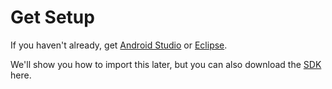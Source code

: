 # Get Setup

If you haven't already, get [Android Studio](https://developer.android.com/sdk/index.html) or [Eclipse](https://eclipse.org).

We'll show you how to import this later, but you can also download the [SDK](https://github.com/OfficeDev/Office-365-SDK-for-Android) here.
